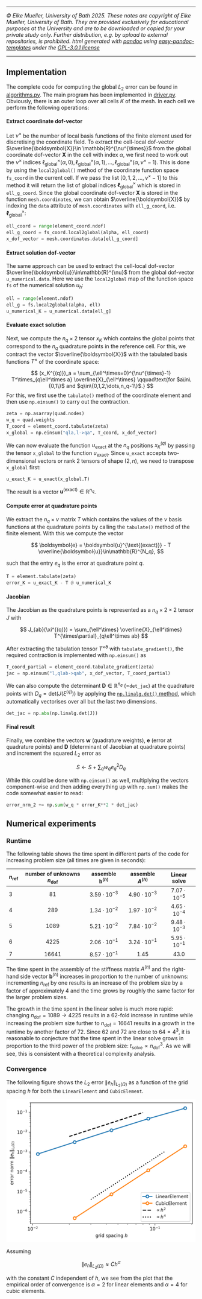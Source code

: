 ----

*&#169; Eike Mueller, University of Bath 2025. These notes are copyright of Eike Mueller, University of Bath. They are provided exclusively for educational purposes at the University and are to be downloaded or copied for your private study only. Further distribution, e.g. by upload to external repositories, is prohibited. html generated with [pandoc](https://pandoc.org/) using [easy-pandoc-templates](https://github.com/ryangrose/easy-pandoc-templates) under the [GPL-3.0.1 license](https://github.com/ryangrose/easy-pandoc-templates?tab=GPL-3.0-1-ov-file#readme)*

----

## Implementation
The complete code for computing the global $L_2$ error can be found in [algorithms.py](algorithms.py). The main program has been implemented in [driver.py](driver.py). Obviously, there is an outer loop over all cells $K$ of the mesh. In each cell we perform the following operations:

#### Extract coordinate dof-vector
Let $\nu^{\times}$ be the number of local basis functions of the finite element used for discretising the coordinate field. To extract the cell-local dof-vector $\overline{\boldsymbol{X}}\in \mathbb{R}^{\nu^{\times}}$ from the global coordinate dof-vector $\boldsymbol{X}$ in the cell with index $\alpha$, we first need to work out the $\nu^{\times}$ indices $\ell^\times_\text{global}(\alpha,0),\ell^\times_\text{global}(\alpha,1),\dots,\ell^\times_\text{global}(\alpha,\nu^\times-1)$. This is done by using the `local2global()` method of the coordinate function space `fs_coord` in the current cell. If we pass the list $[0,1,2,\dots,\nu^{\times}-1]$ to this method it will return the list of global indices $\boldsymbol{\ell}^\times_\text{global}$ which is stored in `ell_g_coord`. Since the global coordinate dof-vector $\boldsymbol{X}$ is stored in the function `mesh.coordinates`, we can obtain $\overline{\boldsymbol{X}}$ by indexing the `data` attribute of `mesh.coordinates` with `ell_g_coord`, i.e. $\boldsymbol{\ell}^\times_\text{global}$:

```Python
ell_coord = range(element_coord.ndof)
ell_g_coord = fs_coord.local2global(alpha, ell_coord)
x_dof_vector = mesh.coordinates.data[ell_g_coord]
```

#### Extract solution dof-vector
The same approach can be used to extract the cell-local dof-vector $\overline{\boldsymbol{u}}\in\mathbb{R}^{\nu}$ from the global dof-vector `u_numerical.data`. Here we use the `local2global` map of the function space `fs` of the numerical solution $u_{h}$:

```Python
ell = range(element.ndof)
ell_g = fs.local2global(alpha, ell)
u_numerical_K = u_numerical.data[ell_g]
```

#### Evaluate exact solution
Next, we compute the $n_q\times 2$ tensor $x_K$ which contains the global points that correspond to the $n_q$ quadrature points in the reference cell. For this, we contract the vector $\overline{\boldsymbol{X}}$ with the tabulated basis functions $T^\times$ of the coordinate space:

$$
(x_K^{(q)})_a = \sum_{\ell^\times=0}^{\nu^{\times}-1} T^\times_{q\ell^\times a} \overline{X}_{\ell^\times} \qquad\text{for $a\in\{0,1\}$ and $q\in\{0,1,2,\dots,n_q-1\}$.}
$$
For this, we first use the `tabulate()` method of the coordinate element and then use `np.einsum()` to carry out the contraction.

```Python
zeta = np.asarray(quad.nodes)
w_q = quad.weights
T_coord = element_coord.tabulate(zeta)
x_global = np.einsum("qla,l->qa", T_coord, x_dof_vector)
```

We can now evaluate the function $u_{\text{exact}}$ at the $n_q$ positions $x_K^{(q)}$ by passing the tensor `x_global` to the function $u_{\text{exact}}$. Since `u_exact` accepts two-dimensional vectors or rank 2 tensors of shape $(2,n)$, we need to transpose `x_global` first:

```Python
u_exact_K = u_exact(x_global.T)
```

The result is a vector $\boldsymbol{u}^{\text{(exact)}}\in \mathbb{R}^{n_q}$.

#### Compute error at quadrature points
We extract the $n_q\times \nu$ matrix $T$ which contains the values of the $\nu$ basis functions at the quadrature points by calling the `tabulate()` method of the finite element. With this we compute the vector

$$
\boldsymbol{e} = \boldsymbol{u}^{\text{(exact)}} - T \overline{\boldsymbol{u}}\in\mathbb{R}^{N_q},
$$

such that the entry $e_q$ is the error at quadrature point $q$.

```Python
T = element.tabulate(zeta)
error_K = u_exact_K - T @ u_numerical_K
```
#### Jacobian
The Jacobian as the quadrature points is represented as a $n_q\times 2\times 2$ tensor $J$ with

$$
J_{ab}(\xi^{(q)}) = \sum_{\ell^\times} \overline{X}_{\ell^\times} T^{\times\partial}_{q\ell^\times ab}
$$

After extracting the tabulation tensor $T^{\times\partial}$ with `tabulate_gradient()`, the required contraction is implemented with `np.einsum()` as

```Python
T_coord_partial = element_coord.tabulate_gradient(zeta)
jac = np.einsum("l,qlab->qab", x_dof_vector, T_coord_partial)
```
We can also compute the determinant $\boldsymbol{D}\in \mathbb{R}^{n_q}$ (=`det_jac`) at the quadrature points with $D_q = \text{det}(J(\xi^{(q)}))$ by applying the [`np.linalg.det()` method](https://numpy.org/doc/2.2/reference/generated/numpy.linalg.det.html), which automatically vectorises over all but the last two dimensions.

```Python
det_jac = np.abs(np.linalg.det(J))
```

#### Final result
Finally, we combine the vectors $\boldsymbol{w}$ (quadrature weights), $\boldsymbol{e}$ (error at quadrature points) and $\boldsymbol{D}$ (determinant of Jacobian at quadrature points) and increment the squared $L_2$ error as

$$
S\gets S + \sum_q w_q e_q^2 D_q
$$

While this could be done with `np.einsum()` as well, multiplying the vectors component-wise and then adding everything up with `np.sum()` makes the code somewhat easier to read:

```Python
error_nrm_2 += np.sum(w_q * error_K**2 * det_jac)
```

## Numerical experiments

### Runtime
The following table shows the time spent in different parts of the code for increasing problem size (all times are given in seconds):

| $n_{\text{ref}}$ | number of unknowns $n_{\text{dof}}$ | assemble $\boldsymbol{b}^{(h)}$ | assemble $A^{(h)}$  | Linear solve |
| --- | :---: | :---: | :---: | :----: |
| 3 | 81 | $3.59\cdot 10^{-3}$ | $4.90\cdot 10^{-3}$ | $7.07\cdot 10^{-5}$ |
| 4 | 289 | $1.34\cdot 10^{-2}$ | $1.97\cdot 10^{-2}$ | $4.65\cdot 10^{-4}$ |
| 5 | 1089 | $5.21\cdot 10^{-2}$ | $7.84\cdot 10^{-2}$ | $9.48\cdot 10^{-3}$ |
| 6 | 4225 | $2.06\cdot 10^{-1}$ | $3.24\cdot 10^{-1}$ | $5.95\cdot 10^{-1}$ |
| 7 | 16641 | $8.57\cdot 10^{-1}$ | $1.45$ | $43.0$ |

The time spent in the assembly of the stiffness matrix $A^{(h)}$ and the right-hand side vector $\boldsymbol{b}^{(h)}$ increases in proportion to the number of unknowns: incrementing $n_{\text{ref}}$ by one results is an increase of the problem size by a factor of approximately 4 and the time grows by roughly the same factor for the larger problem sizes.

The growth in the time spent in the linear solve is much more rapid: changing $n_{\text{dof}} = 1089 \rightarrow 4225$ results in a $62$-fold increase in runtime while increasing the problem size further to $n_{\text{dof}}=16641$ results in a growth in the runtime by another factor of $72$. Since $62$ and $72$ are close to $64=4^3$, it is reasonable to conjecture that the time spent in the linear solve grows in proportion to the third power of the problem size:
$t_{\text{solve}}\propto n_{\text{dof}}^3$. As we will see, this is consistent with a theoretical complexity analysis.

### Convergence
The following figure shows the $L_2$ error $\|e_h\|_{L_2(\Omega)}$ as a function of the grid spacing $h$ for both the `LinearElement` and `CubicElement`.

![Convergence](convergence.png)

Assuming

$$
\|e_h\|_{L_2(\Omega)} \approx C h^\alpha
$$

with the constant $C$ independent of $h$, we see from the plot that the empirical order of convergence is $\alpha=2$ for linear elements and $\alpha=4$ for cubic elements.